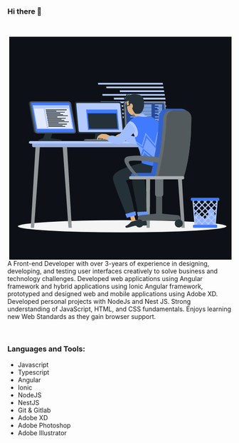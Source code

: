 ### Hi there 👋

<!--
**brianmuturi2/brianmuturi2** is a ✨ _special_ ✨ repository because its `README.md` (this file) appears on your GitHub profile.

Here are some ideas to get you started:

- 🔭 I’m currently working on ...
- 🌱 I’m currently learning ...
- 👯 I’m looking to collaborate on ...
- 🤔 I’m looking for help with ...
- 💬 Ask me about ...
- 📫 How to reach me: ...
- 😄 Pronouns: ...
- ⚡ Fun fact: ...
-->

<br />

<p><img align="right" src="https://github.com/brianmuturi2/brianmuturi2/blob/main/profile-animation.gif" alt="profile-animatoin"/></p>
<p align="left">A Front-end Developer with over 3-years of experience in designing, developing, and testing user interfaces creatively to solve business and technology challenges.
Developed web applications using Angular framework and hybrid applications using Ionic Angular framework, prototyped and designed web and mobile applications using Adobe XD. Developed personal projects with NodeJs and Nest JS. Strong understanding of JavaScript, HTML, and CSS fundamentals.
Enjoys learning new Web Standards as they gain browser support.</p>

<br />

<h3 align="left">Languages and Tools:</h3>

* Javascript
* Typescript
* Angular
* Ionic
* NodeJS
* NestJS
* Git & Gitlab
* Adobe XD
* Adobe Photoshop
* Adobe Illustrator
